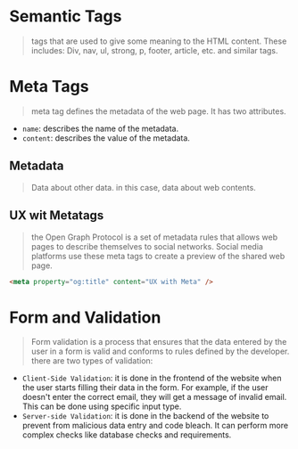 # Semantic Tags
> tags that are used to give some meaning to the HTML content. These includes: Div, nav, ul, strong, p, footer, article,  etc. and similar tags.

# Meta Tags
> meta tag defines the metadata of the web page. It has two attributes.
* `name`: describes the name of the metadata.
* `content`: describes the value of the metadata.

## Metadata
> Data about other data. in this case, data about web contents.

## UX wit Metatags
> the Open Graph Protocol is a set of metadata rules that allows web pages to describe themselves to social networks. Social media platforms use these meta tags to create a preview of the shared web page.    
```html
<meta property="og:title" content="UX with Meta" />
```

# Form and Validation
> Form validation is a process
that ensures that the data entered by
the user in a form is valid
and conforms to rules defined by the developer. there are two types of validation: 
* `Client-Side Validation`: it is done in the frontend of the website when the user starts filling their data in the form. For example, if the user doesn't enter the correct email, they will get a message of invalid email. This can be done using specific input type.
* `Server-side Validation`: it is done in the backend of the website to prevent from malicious data entry and code bleach. It can perform more complex checks like database checks and requirements.